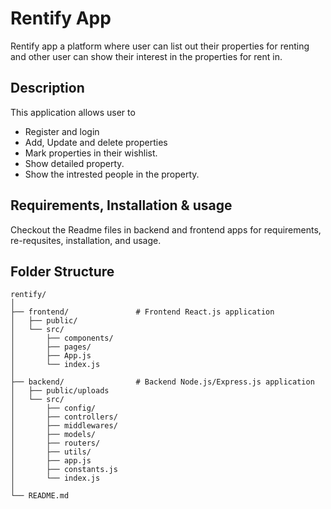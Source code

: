 # Rentify App
Rentify app a platform where user can list out their properties for renting and other user can show their interest in the properties for rent in. 


## Description
This application allows user to
- Register and login
- Add, Update and delete properties
- Mark properties in their wishlist.
- Show detailed property.
- Show the intrested people in the property.



## Requirements, Installation & usage
Checkout the Readme files in backend and frontend apps for requirements, re-requsites, installation, and usage.


## Folder Structure
```
rentify/
│
├── frontend/               # Frontend React.js application
│   ├── public/
│   └── src/
│       ├── components/
│       ├── pages/
│       ├── App.js
│       └── index.js
│
├── backend/                # Backend Node.js/Express.js application
│   ├── public/uploads
│   └── src/
│       ├── config/
│       ├── controllers/
│       ├── middlewares/
│       ├── models/
│       ├── routers/
│       ├── utils/
│       ├── app.js
│       ├── constants.js
│       └── index.js
│
└── README.md
```
